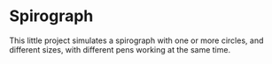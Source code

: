 # Spirograph

This little project simulates a spirograph with one or more circles, and different sizes, with different pens working at the same time.